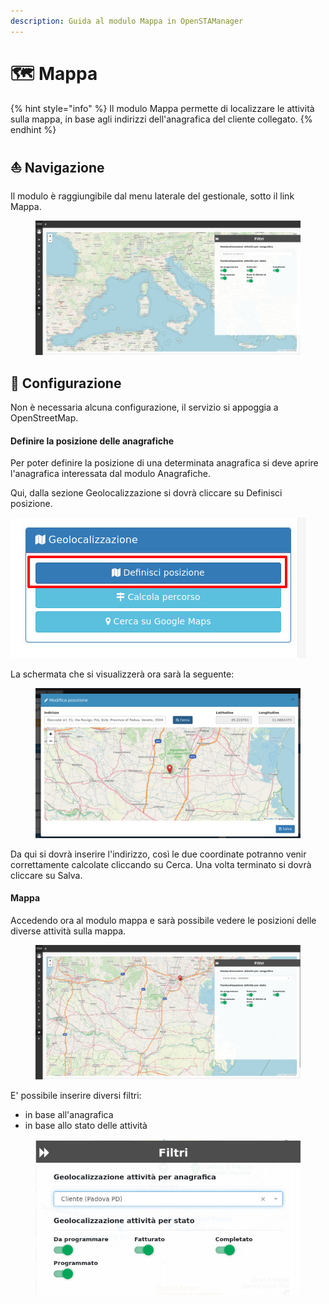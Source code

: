 ```yaml
---
description: Guida al modulo Mappa in OpenSTAManager
---
```


# 🗺️ Mappa

{% hint style="info" %}
Il modulo Mappa permette di localizzare le attività sulla mappa, in base agli indirizzi dell'anagrafica del cliente collegato.
{% endhint %}

## ⛵  Navigazione

Il modulo è raggiungibile dal menu laterale del gestionale, sotto il link Mappa.

<figure><img src="../../.gitbook/assets/immagine (43).png" alt=""><figcaption></figcaption></figure>

## 🔧 Configurazione

Non è necessaria alcuna configurazione, il servizio si appoggia a OpenStreetMap.

#### &#x20;Definire la posizione delle anagrafiche

Per poter definire la posizione di una determinata anagrafica si deve aprire l'anagrafica interessata dal modulo Anagrafiche.

Qui, dalla sezione Geolocalizzazione si dovrà cliccare su Definisci posizione.

&#x20;                                                            <img src="../../.gitbook/assets/immagine (491).png" alt="" data-size="original">

La schermata che si visualizzerà ora sarà la seguente:

<figure><img src="../../.gitbook/assets/immagine (44).png" alt=""><figcaption></figcaption></figure>

Da qui si dovrà inserire l'indirizzo, così le due coordinate potranno venir correttamente calcolate cliccando su Cerca. Una volta terminato si dovrà cliccare su Salva.

#### Mappa

Accedendo ora al modulo mappa e sarà possibile vedere le posizioni delle diverse attività sulla mappa.

<figure><img src="../../.gitbook/assets/immagine (705).png" alt=""><figcaption></figcaption></figure>

E' possibile inserire diversi filtri:

* in base all'anagrafica
* in base allo stato delle attività

<figure><img src="../../.gitbook/assets/immagine (189).png" alt=""><figcaption></figcaption></figure>
